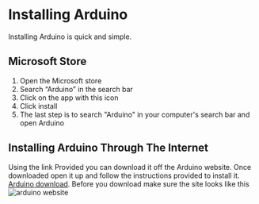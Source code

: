 # Installing Arduino 

Installing Arduino is quick and simple.

## Microsoft Store 

1. Open the Microsoft store 
2. Search “Arduino” in the search bar 
3. Click on the app with this icon 
4. Click install 
5. The last step is to search "Arduino" in your computer's search bar and open Arduino

## Installing Arduino Through The Internet
Using the link Provided you can download it off the Arduino website.  Once downloaded open it up and follow the instructions provided to install it. [Arduino download](https://www.arduino.cc/en/software).  Before you download make sure the site looks like this ![arduino website](arduino-site.png) 

